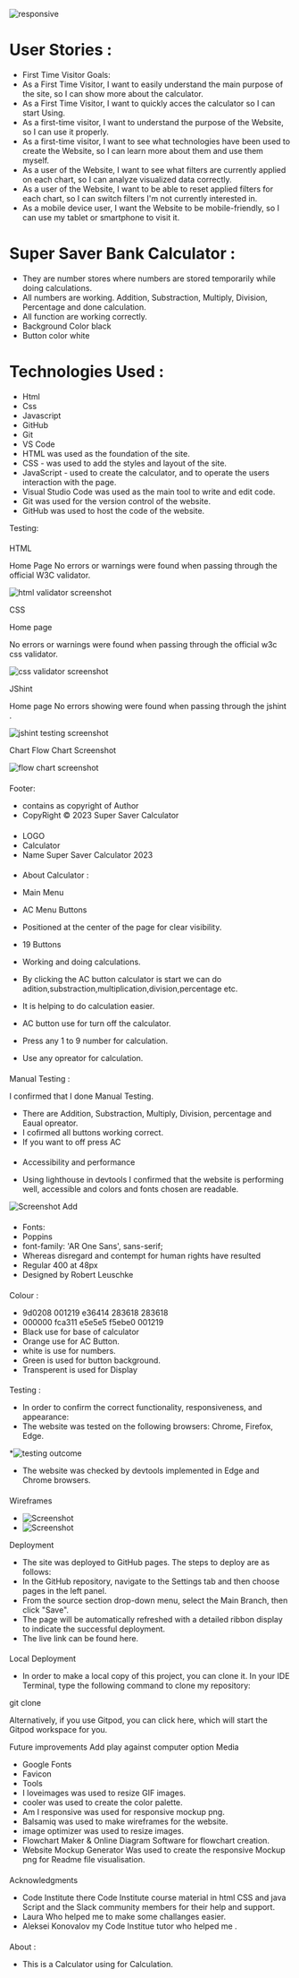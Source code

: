 ![responsive](assets/images/responsive.png)

# User Stories :

* First Time Visitor Goals:
* As a First Time Visitor, I want to easily understand the main purpose of the site, so I can show more about the calculator.
* As a First Time Visitor, I want to quickly acces the calculator so I can start Using.
* As a first-time visitor, I want to understand the purpose of the Website, so I can use it properly.
* As a first-time visitor, I want to see what technologies have been used to create the Website, so I can learn more about them and use them    myself.
* As a user of the Website, I want to see what filters are currently applied on each chart, so I can analyze visualized data correctly.
* As a user of the Website, I want to be able to reset applied filters for each chart, so I can switch filters I'm not currently interested in.
* As a mobile device user, I want the Website to be mobile-friendly, so I can use my tablet or smartphone to visit it.

# Super Saver Bank Calculator :

 * They are number stores where numbers are stored temporarily while doing calculations.
 * All numbers are working. Addition, Substraction, Multiply, Division, Percentage and done calculation.
 * All function are working correctly.
 * Background Color black
 * Button color white

# Technologies Used :

*  Html
* Css
* Javascript
* GitHub
* Git
* VS Code
* HTML was used as the foundation of the site.
* CSS - was used to add the styles and layout of the site.
* JavaScript - used to create the calculator, and to operate the users interaction with the page.
* Visual Studio Code was used as the main tool to write and edit code.
* Git was used for the version control of the website.
* GitHub was used to host the code of the website.

Testing:

####
HTML

Home Page
No errors or warnings were found when passing through the official W3C validator.

![html validator screenshot](assets/images/htmlvalidator.png)

CSS

Home page

No errors or warnings were found when passing through the official w3c css validator.

![css validator screenshot](assets/images/cssvalidator.png)

JShint

Home page
No errors showing were found when passing through the jshint .

![jshint testing screenshot](assets/images/jshint.png)

Chart
Flow Chart Screenshot

![flow chart screenshot](assets/images/flowchart.png)

####

Footer:
* contains as copyright of Author
* CopyRight © 2023 Super Saver Calculator

####
* LOGO
* Calculator
* Name Super Saver Calculator 2023


####
* About Calculator :

* Main Menu
* AC Menu Buttons
* Positioned at the center of the page for clear visibility.
* 19 Buttons
* Working and doing calculations.
* By clicking the AC button calculator is start we can do adition,substraction,multiplication,division,percentage etc.
* It is helping to do  calculation easier.
* AC button use for  turn off the calculator.
* Press any  1 to 9 number for calculation.
* Use any opreator for calculation.

####
Manual Testing :

I confirmed that I done Manual Testing.
* There are Addition, Substraction, Multiply, Division, percentage and Eaual opreator.
* I cofirmed all buttons working correct.
* If you want to off press AC


####
* Accessibility and performance

* Using lighthouse in devtools I confirmed that the website is performing well, accessible and colors and fonts chosen are readable.

![Screenshot Add](assets/images/performancetesting.png)

####

* Fonts:
* Poppins
* font-family: 'AR One Sans', sans-serif;
* Whereas disregard and contempt for human rights have resulted
* Regular 400 at 48px
* Designed by Robert Leuschke

####

Colour :
* 9d0208 001219 e36414 283618 283618
* 000000 fca311 e5e5e5 f5ebe0 001219
* Black use for base of calculator
* Orange use for AC Button.
* white is use for numbers.
* Green is used for button background.
* Transperent is used for Display

####

Testing :
* In order to confirm the correct functionality, responsiveness, and appearance:
* The website was tested on the following browsers: Chrome, Firefox, Edge.



*![testing outcome](assets/images/testingoutcome.png)

* The website was checked by devtools implemented in Edge and Chrome browsers.

####
Wireframes
* ![Screenshot](assets/images/wireframeimage1.png)
* ![Screenshot](assets/images/wireframeimage2.png)

Deployment

* The site was deployed to GitHub pages. The steps to deploy are as follows:
* In the GitHub repository, navigate to the Settings tab and then choose pages in the left panel.
* From the source section drop-down menu, select the Main Branch, then click "Save".
* The page will be automatically refreshed with a detailed ribbon display to indicate the successful deployment.
* The live link can be found here.

####
Local Deployment
* In order to make a local copy of this project, you can clone it. In your IDE Terminal, type the following command to clone my repository:

git clone 

Alternatively, if you use Gitpod, you can click here, which will start the Gitpod workspace for you.

Future improvements
Add play against computer option
Media
*  Google Fonts
*  Favicon
*  Tools
*  I loveimages was used to resize GIF images.
*  cooler was used to create the color palette.
*  Am I responsive was used for responsive mockup png.
*  Balsamiq was used to make wireframes for the website.
*  image optimizer was used to resize images.
*  Flowchart Maker & Online Diagram Software for flowchart creation.
*  Website Mockup Generator Was used to create the responsive Mockup png for Readme file visualisation.
####
Acknowledgments
* Code Institute there Code Institute course material in html CSS and java Script and the Slack community members for their  help and support.
* Laura Who helped me  to make some challanges easier.
* Aleksei Konovalov my Code Institue tutor who helped me .

####
About :
* This is a Calculator using for Calculation.